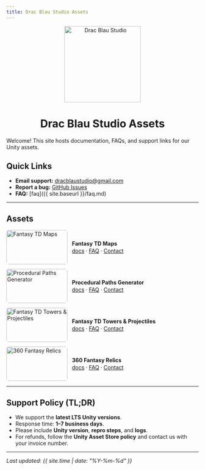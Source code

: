 ```yaml
---
title: Drac Blau Studio Assets
---
```


<p align="center">
  <img src="{{ site.baseurl }}/assets/img/logo.png" alt="Drac Blau Studio" width="200"/>
</p>

<h1 align="center">Drac Blau Studio Assets</h1>

Welcome! This site hosts documentation, FAQs, and support links for our Unity assets.

## Quick Links
- **Email support:** <a href="mailto:dracblaustudio@gmail.com">dracblaustudio@gmail.com</a>  
- **Report a bug:** <a href="https://github.com/alexmartin9/dracblaustudio-assets/issues">GitHub Issues</a>  
- **FAQ:** [faq]({{ site.baseurl }}/faq.md)  

---

## Assets

<style>
  .asset-row { display:flex; align-items:center; gap:12px; margin:12px 0; }
  .asset-row img { width:160px; height:90px; object-fit:cover; border-radius:6px; }
  .asset-row .meta { line-height:1.4; }
  .asset-row .title { font-weight:700; }
</style>

<div class="asset-row">
  <img src="{{ site.baseurl }}/assets/img/fantasy_td_maps.png" alt="Fantasy TD Maps">
  <div class="meta">
    <div class="title">Fantasy TD Maps</div>
    <div>
      <a href="{{ site.baseurl }}/assets/fantasy_td_maps.md">docs</a> · 
      <a href="{{ site.baseurl }}/faq.md">FAQ</a> · 
      <a href="mailto:dracblaustudio@gmail.com">Contact</a>
    </div>
  </div>
</div>

<div class="asset-row">
  <img src="{{ site.baseurl }}/assets/img/procedural_paths_generator.png" alt="Procedural Paths Generator">
  <div class="meta">
    <div class="title">Procedural Paths Generator</div>
    <div>
      <a href="{{ site.baseurl }}/assets/procedural_paths_generator.md">docs</a> · 
      <a href="{{ site.baseurl }}/faq.md">FAQ</a> · 
      <a href="mailto:dracblaustudio@gmail.com">Contact</a>
    </div>
  </div>
</div>

<div class="asset-row">
  <img src="{{ site.baseurl }}/assets/img/fantasy_td_towers_projectiles.png" alt="Fantasy TD Towers & Projectiles">
  <div class="meta">
    <div class="title">Fantasy TD Towers & Projectiles</div>
    <div>
      <a href="{{ site.baseurl }}/assets/fantasy_td_towers_projectiles.md">docs</a> · 
      <a href="{{ site.baseurl }}/faq.md">FAQ</a> · 
      <a href="mailto:dracblaustudio@gmail.com">Contact</a>
    </div>
  </div>
</div>

<div class="asset-row">
  <img src="{{ site.baseurl }}/assets/img/fantasy_relics.png" alt="360 Fantasy Relics">
  <div class="meta">
    <div class="title">360 Fantasy Relics</div>
    <div>
      <a href="{{ site.baseurl }}/assets/fantasy_relics.md">docs</a> · 
      <a href="{{ site.baseurl }}/faq.md">FAQ</a> · 
      <a href="mailto:dracblaustudio@gmail.com">Contact</a>
    </div>
  </div>
</div>

---

## Support Policy (TL;DR)
- We support the **latest LTS Unity versions**.  
- Response time: **1–7 business days**.  
- Please include **Unity version**, **repro steps**, and **logs**.  
- For refunds, follow the **Unity Asset Store policy** and contact us with your invoice number.  

---

_Last updated: {{ site.time | date: "%Y-%m-%d" }}_

